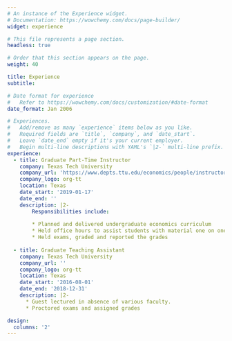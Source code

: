 ```yaml
---
# An instance of the Experience widget.
# Documentation: https://wowchemy.com/docs/page-builder/
widget: experience

# This file represents a page section.
headless: true

# Order that this section appears on the page.
weight: 40

title: Experience
subtitle:

# Date format for experience
#   Refer to https://wowchemy.com/docs/customization/#date-format
date_format: Jan 2006

# Experiences.
#   Add/remove as many `experience` items below as you like.
#   Required fields are `title`, `company`, and `date_start`.
#   Leave `date_end` empty if it's your current employer.
#   Begin multi-line descriptions with YAML's `|2-` multi-line prefix.
experience:
  - title: Graduate Part-Time Instructor
    company: Texas Tech University
    company_url: 'https://www.depts.ttu.edu/economics/people/instructors.php'
    company_logo: org-tt
    location: Texas
    date_start: '2019-01-17'
    date_end: ''
    description: |2-
        Responsibilities include:
        
        * Planned and delivered undergraduate economics curriculum
        * Held office hours to assist students with material one on one outside of class.
        * Held exams, graded and reported the grades
        
  - title: Graduate Teaching Assistant
    company: Texas Tech University
    company_url: ''
    company_logo: org-tt
    location: Texas
    date_start: '2016-08-01'
    date_end: '2018-12-31'
    description: |2-
      * Guest lectured in absence of various faculty.
      * Proctored exams and assigned grades

design:
  columns: '2'
---
```

